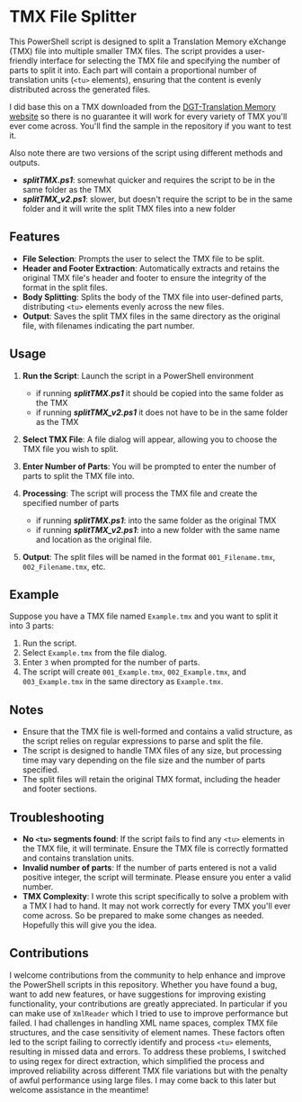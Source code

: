# TMX File Splitter

This PowerShell script is designed to split a Translation Memory eXchange (TMX) file into multiple smaller TMX files. The script provides a user-friendly interface for selecting the TMX file and specifying the number of parts to split it into. Each part will contain a proportional number of translation units (`<tu>` elements), ensuring that the content is evenly distributed across the generated files.

I did base this on a TMX downloaded from the [DGT-Translation Memory website](https://joint-research-centre.ec.europa.eu/language-technology-resources/dgt-translation-memory_en) so there is no guarantee it will work for every variety of TMX you'll ever come across.  You'll find the sample in the repository if you want to test it.

Also note there are two versions of the script using different methods and outputs.

- ***splitTMX.ps1***: somewhat quicker and requires the script to be in the same folder as the TMX
- ***splitTMX_v2.ps1***: slower, but doesn't require the script to be in the same folder and it will write the split TMX files into a new folder

## Features

- **File Selection**: Prompts the user to select the TMX file to be split.
- **Header and Footer Extraction**: Automatically extracts and retains the original TMX file's header and footer to ensure the integrity of the format in the split files.
- **Body Splitting**: Splits the body of the TMX file into user-defined parts, distributing `<tu>` elements evenly across the new files.
- **Output**: Saves the split TMX files in the same directory as the original file, with filenames indicating the part number.

## Usage

1. **Run the Script**: Launch the script in a PowerShell environment
   - if running ***splitTMX.ps1*** it should be copied into the same folder as the TMX
   - if running ***splitTMX_v2.ps1*** it does not have to be in the same folder as the TMX

2. **Select TMX File**: A file dialog will appear, allowing you to choose the TMX file you wish to split.
3. **Enter Number of Parts**: You will be prompted to enter the number of parts to split the TMX file into.
4. **Processing**: The script will process the TMX file and create the specified number of parts
   - if running ***splitTMX.ps1***: into the same folder as the original TMX
   - if running ***splitTMX_v2.ps1***: into a new folder with the same name and location as the original file.

5. **Output**: The split files will be named in the format `001_Filename.tmx`, `002_Filename.tmx`, etc.

## Example

Suppose you have a TMX file named `Example.tmx` and you want to split it into 3 parts:

1. Run the script.
2. Select `Example.tmx` from the file dialog.
3. Enter `3` when prompted for the number of parts.
4. The script will create `001_Example.tmx`, `002_Example.tmx`, and `003_Example.tmx` in the same directory as `Example.tmx`.

## Notes

- Ensure that the TMX file is well-formed and contains a valid structure, as the script relies on regular expressions to parse and split the file.
- The script is designed to handle TMX files of any size, but processing time may vary depending on the file size and the number of parts specified.
- The split files will retain the original TMX format, including the header and footer sections.

## Troubleshooting

- **No `<tu>` segments found**: If the script fails to find any `<tu>` elements in the TMX file, it will terminate. Ensure the TMX file is correctly formatted and contains translation units.
- **Invalid number of parts**: If the number of parts entered is not a valid positive integer, the script will terminate. Please ensure you enter a valid number.
- **TMX Complexity**: I wrote this script specifically to solve a problem with a TMX I had to hand.  It may not work correctly for every TMX you'll ever come across.  So be prepared to make some changes as needed.  Hopefully this will give you the idea.

## Contributions

I welcome contributions from the community to help enhance and improve the PowerShell scripts in this repository.  Whether you have found a bug, want to add new features, or have suggestions for improving existing functionality, your contributions are greatly appreciated.  In particular if you can make use of  `XmlReader`  which I tried to use to improve performance but failed.  I had challenges in handling XML name spaces, complex TMX file structures, and the case sensitivity of element names.  These factors often led to the script failing to correctly identify and process `<tu>` elements, resulting in missed data and errors.  To address these problems, I switched to using regex for direct extraction, which simplified the process and improved reliability across different TMX file variations but with the penalty of awful performance using large files.  I may come back to this later but welcome assistance in the meantime!
